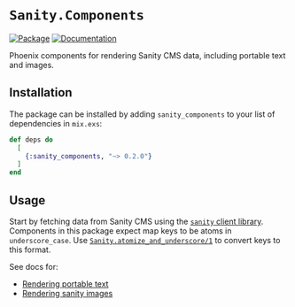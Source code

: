 # `Sanity.Components`

[![Package](https://img.shields.io/badge/-Package-important)](https://hex.pm/packages/sanity_components) [![Documentation](https://img.shields.io/badge/-Documentation-blueviolet)](https://hexdocs.pm/sanity_components)

Phoenix components for rendering Sanity CMS data, including portable text and images.

## Installation

The package can be installed by adding `sanity_components` to your list of dependencies in `mix.exs`:

```elixir
def deps do
  [
    {:sanity_components, "~> 0.2.0"}
  ]
end
```

## Usage

Start by fetching data from Sanity CMS using the [`sanity` client library](https://github.com/balexand/sanity). Components in this package expect map keys to be atoms in `underscore_case`. Use [`Sanity.atomize_and_underscore/1`](https://hexdocs.pm/sanity/Sanity.html#atomize_and_underscore/1) to convert keys to this format.

See docs for:

* [Rendering portable text](https://hexdocs.pm/sanity_components/Sanity.Components.PortableText.html)
* [Rendering sanity images](https://hexdocs.pm/sanity_components/Sanity.Components.Image.html)
